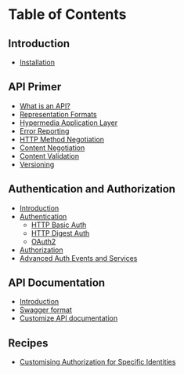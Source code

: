 Table of Contents
=================

Introduction
------------

- [Installation](/intro/installation.md)

API Primer
----------

- [What is an API?](/api-primer/what-is-an-api.md)
- [Representation Formats](/api-primer/representation-formats.md)
- [Hypermedia Application Layer](/api-primer/halprimer.md)
- [Error Reporting](/api-primer/error-reporting.md)
- [HTTP Method Negotiation](/api-primer/http-negotiation.md)
- [Content Negotiation](/api-primer/content-negotiation.md)
- [Content Validation](/api-primer/content-validation.md)
- [Versioning](/api-primer/versioning.md)

Authentication and Authorization
--------------------------------

- [Introduction](/auth/intro.md)
- [Authentication](/auth/authentication.md)
    - [HTTP Basic Auth](/auth/authentication-http-basic.md)
    - [HTTP Digest Auth](/auth/authentication-http-digest.md)
    - [OAuth2](/auth/authentication-oauth2.md)
- [Authorization](/auth/authorization.md)
- [Advanced Auth Events and Services](/auth/advanced.md)


API Documentation
-----------------

- [Introduction](/api-doc/intro.md)
- [Swagger format](/api-doc/swagger.md)
- [Customize API documentation](/api-doc/customize.md)


Recipes
-------

- [Customising Authorization for Specific Identities](/recipes/how-do-i-customize-authorization-for-a-particular-identity.md)
